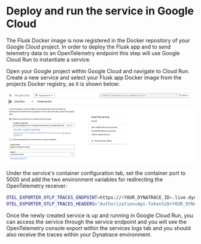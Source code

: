 # Deploy and run the service in Google Cloud

The Flusk Docker image is now registered in the Docker repository of your Google Cloud project. In order to deploy the Flusk app and to send telemetry data to an OpenTelemetry endpoint this step will use Google Cloud Run to instantiate a service.

Open your Google project within Google Cloud and navigate to Cloud Run. Create a new service and select your Flusk app Docker image from the projects Docker registry, as it is shown below:

![Select Docker image](./screenshots/gcp-select-image.png)

Under the service's container configuration tab, set the container port to 5000 and add the two environment variables for redirecting the OpenTelemetry receiver:

```bash
OTEL_EXPORTER_OTLP_TRACES_ENDPOINT=https://<YOUR_DYNATRACE_ID>.live.dynatrace.com/api/v2/otlp/v1/traces
OTEL_EXPORTER_OTLP_TRACES_HEADERS="Authorization=Api-Token%20<YOUR_DYNATRACE_API_TOKEN>"
```

Once the newly created service is up and running in Google Cloud Run, you can access the service through the service endpoint and you will see the OpenTelemetry console export within the services logs tab and you should also receive the traces within your Dynatrace environment.
